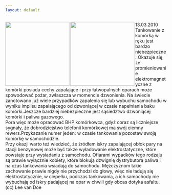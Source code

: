 ```yaml
---
layout: default
---
```

<img src="{{site.baseurl}}\articles\pictures\465.stacja.jpg" align="left" HSPACE=”50” VSPACE=”50” width="200"><img src="{{site.baseurl}}\articles\pictures\.jpg" align="left" HSPACE=”50” VSPACE=”50” width="200"><!--29--><p>
13.03.2010<br>Tankowanie z komórką w ręku jest bardzo niebezpieczne. Okazuje się, że promieniowanie elektromagnetyczne z komórki posiada cechy zapalające i przy łatwopalnych oparach może spowodować pożar, zwłaszcza w momencie dzwonienia. Na świecie zanotowano już wiele przypadków zapalenia się lub wybuchu samochodu w wyniku impilsu zapalającego od dzwoniącej w czasie napełniania baku komórki.Jeszcze bardziej niebezpieczne jest sąsiedztwo dzwoniącej komórki i paliwa gazowego.<br>Pora więc może opracować BHP komórkowca, gdyż coraz są liczniejsze sygnały, że dobrodziejstwo telefonii komórkowej ma swój ciemny rewers.Przykazanie numer jeden: w czasie tankowania pozostaw swoją komórkę w samochodzie.<br>Przy okazji warto też wiedzieć, że źródłem iskry zapalającej obłok pary na stacji benzynowej może być także wyładowanie elektrostatyczne, które powstaje przy wysiadaniu z samochodu. Ofiarami wypadków tego rodzaju są prawie wyłącznie kobiety, które blokują dzwignię dystrybutora paliwa i na czas tankowania wsiadają do samochodu. Mężczyznom takie zachowanie prawie nigdy nie przychodzi do głowy, więc nie ładują się elektrostatycznie, w ciepełku, podczas tankowania, a ich samochody nie wybuchają od iskry padającej na opar w chwili gdy obcas dotyka asfaltu.<br>(cc) Lee van Doe</p>